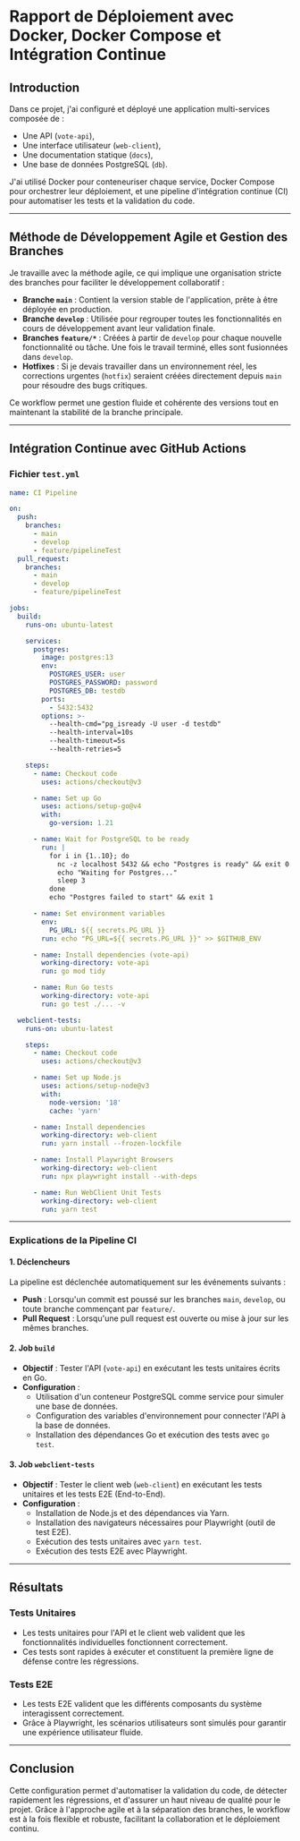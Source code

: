 # Rapport de Déploiement avec Docker, Docker Compose et Intégration Continue

## Introduction
Dans ce projet, j'ai configuré et déployé une application multi-services composée de :
- Une API (`vote-api`),
- Une interface utilisateur (`web-client`),
- Une documentation statique (`docs`),
- Une base de données PostgreSQL (`db`).

J'ai utilisé Docker pour conteneuriser chaque service, Docker Compose pour orchestrer leur déploiement, et une pipeline d'intégration continue (CI) pour automatiser les tests et la validation du code.

---

## Méthode de Développement Agile et Gestion des Branches

Je travaille avec la méthode agile, ce qui implique une organisation stricte des branches pour faciliter le développement collaboratif :
- **Branche `main`** : Contient la version stable de l'application, prête à être déployée en production.
- **Branche `develop`** : Utilisée pour regrouper toutes les fonctionnalités en cours de développement avant leur validation finale.
- **Branches `feature/*`** : Créées à partir de `develop` pour chaque nouvelle fonctionnalité ou tâche. Une fois le travail terminé, elles sont fusionnées dans `develop`.
- **Hotfixes** : Si je devais travailler dans un environnement réel, les corrections urgentes (`hotfix`) seraient créées directement depuis `main` pour résoudre des bugs critiques.

Ce workflow permet une gestion fluide et cohérente des versions tout en maintenant la stabilité de la branche principale.

---

## Intégration Continue avec GitHub Actions

### Fichier `test.yml`

```yaml
name: CI Pipeline

on:
  push:
    branches:
      - main
      - develop
      - feature/pipelineTest
  pull_request:
    branches:
      - main
      - develop
      - feature/pipelineTest

jobs:
  build:
    runs-on: ubuntu-latest

    services:
      postgres:
        image: postgres:13
        env:
          POSTGRES_USER: user
          POSTGRES_PASSWORD: password
          POSTGRES_DB: testdb
        ports:
          - 5432:5432
        options: >-
          --health-cmd="pg_isready -U user -d testdb"
          --health-interval=10s
          --health-timeout=5s
          --health-retries=5

    steps:
      - name: Checkout code
        uses: actions/checkout@v3

      - name: Set up Go
        uses: actions/setup-go@v4
        with:
          go-version: 1.21

      - name: Wait for PostgreSQL to be ready
        run: |
          for i in {1..10}; do
            nc -z localhost 5432 && echo "Postgres is ready" && exit 0
            echo "Waiting for Postgres..."
            sleep 3
          done
          echo "Postgres failed to start" && exit 1

      - name: Set environment variables
        env:
          PG_URL: ${{ secrets.PG_URL }}
        run: echo "PG_URL=${{ secrets.PG_URL }}" >> $GITHUB_ENV

      - name: Install dependencies (vote-api)
        working-directory: vote-api
        run: go mod tidy

      - name: Run Go tests
        working-directory: vote-api
        run: go test ./... -v

  webclient-tests:
    runs-on: ubuntu-latest

    steps:
      - name: Checkout code
        uses: actions/checkout@v3

      - name: Set up Node.js
        uses: actions/setup-node@v3
        with:
          node-version: '18'
          cache: 'yarn'

      - name: Install dependencies
        working-directory: web-client
        run: yarn install --frozen-lockfile

      - name: Install Playwright Browsers
        working-directory: web-client
        run: npx playwright install --with-deps

      - name: Run WebClient Unit Tests
        working-directory: web-client
        run: yarn test
```

---

### Explications de la Pipeline CI

#### 1. **Déclencheurs**
La pipeline est déclenchée automatiquement sur les événements suivants :
- **Push** : Lorsqu'un commit est poussé sur les branches `main`, `develop`, ou toute branche commençant par `feature/`.
- **Pull Request** : Lorsqu'une pull request est ouverte ou mise à jour sur les mêmes branches.

#### 2. **Job `build`**
- **Objectif** : Tester l'API (`vote-api`) en exécutant les tests unitaires écrits en Go.
- **Configuration** :
  - Utilisation d'un conteneur PostgreSQL comme service pour simuler une base de données.
  - Configuration des variables d'environnement pour connecter l'API à la base de données.
  - Installation des dépendances Go et exécution des tests avec `go test`.

#### 3. **Job `webclient-tests`**
- **Objectif** : Tester le client web (`web-client`) en exécutant les tests unitaires et les tests E2E (End-to-End).
- **Configuration** :
  - Installation de Node.js et des dépendances via Yarn.
  - Installation des navigateurs nécessaires pour Playwright (outil de test E2E).
  - Exécution des tests unitaires avec `yarn test`.
  - Exécution des tests E2E avec Playwright.

---

## Résultats

### Tests Unitaires
- Les tests unitaires pour l'API et le client web valident que les fonctionnalités individuelles fonctionnent correctement.
- Ces tests sont rapides à exécuter et constituent la première ligne de défense contre les régressions.

### Tests E2E
- Les tests E2E valident que les différents composants du système interagissent correctement.
- Grâce à Playwright, les scénarios utilisateurs sont simulés pour garantir une expérience utilisateur fluide.

---

## Conclusion

Cette configuration permet d'automatiser la validation du code, de détecter rapidement les régressions, et d'assurer un haut niveau de qualité pour le projet. Grâce à l'approche agile et à la séparation des branches, le workflow est à la fois flexible et robuste, facilitant la collaboration et le déploiement continu.